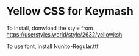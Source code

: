 # Yellow CSS for Keymash

To install, donwload the style from https://userstyles.world/style/2632/yellowksh

To use font, install Nunito-Regular.ttf
